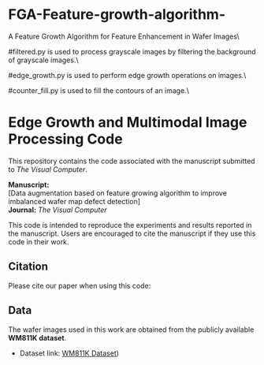 # FGA-Feature-growth-algorithm-
A Feature Growth Algorithm for Feature Enhancement in Wafer Images\\

#filtered.py is used to process grayscale images by filtering the background of grayscale images.\\

#edge_growth.py is used to perform edge growth operations on images.\\

#counter_fill.py is used to fill the contours of an image.\\
# Edge Growth and Multimodal Image Processing Code

This repository contains the code associated with the manuscript submitted to *The Visual Computer*. 

**Manuscript:**  
[Data augmentation based on feature growing algorithm to improve imbalanced wafer map defect detection]  
**Journal:** *The Visual Computer*  

This code is intended to reproduce the experiments and results reported in the manuscript. Users are encouraged to cite the manuscript if they use this code in their work.

## Citation

Please cite our paper when using this code:

## Data
The wafer images used in this work are obtained from the publicly available **WM811K dataset**.  
- Dataset link: [WM811K Dataset](http://mirlab.org/dataSet/public/))  

